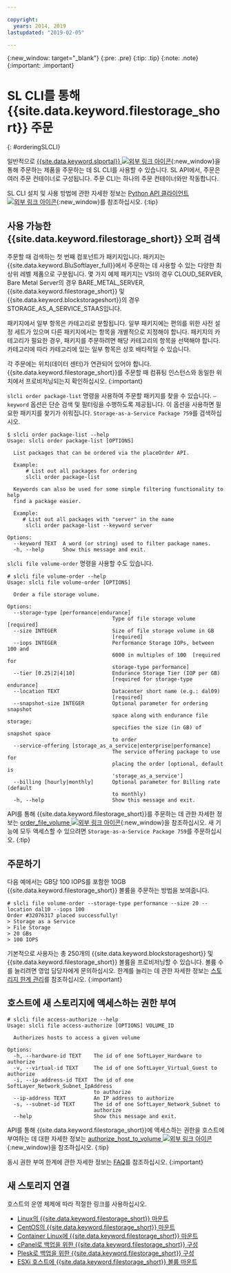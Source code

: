 ```yaml
---

copyright:
  years: 2014, 2019
lastupdated: "2019-02-05"

---
```

{:new_window: target="_blank"}
{:pre: .pre}
{:tip: .tip}
{:note: .note}
{:important: .important}

# SL CLI를 통해 {{site.data.keyword.filestorage_short}} 주문
{: #orderingSLCLI}

일반적으로 [{{site.data.keyword.slportal}} ![외부 링크 아이콘](../../icons/launch-glyph.svg "외부 링크 아이콘")](https://control.softlayer.com/){:new_window}을 통해 주문하는 제품을 주문하는 데 SL CLI를 사용할 수 있습니다. SL API에서, 주문은 여러 주문 컨테이너로 구성됩니다. 주문 CLI는 하나의 주문 컨테이너와만 작동합니다.

SL CLI 설치 및 사용 방법에 관한 자세한 정보는 [Python API 클라이언트 ![외부 링크 아이콘](../../icons/launch-glyph.svg "외부 링크 아이콘")](https://softlayer-python.readthedocs.io/en/latest/cli.html){:new_window}를 참조하십시오.
{:tip}

## 사용 가능한 {{site.data.keyword.filestorage_short}} 오퍼 검색

주문할 때 검색하는 첫 번째 컴포넌트가 패키지입니다. 패키지는 {{site.data.keyword.BluSoftlayer_full}}에서 주문하는 데 사용할 수 있는 다양한 최상위 레벨 제품으로 구분됩니다. 몇 가지 예제 패키지는 VSI의 경우 CLOUD_SERVER, Bare Metal Server의 경우 BARE_METAL_SERVER, {{site.data.keyword.filestorage_short}} 및 {{site.data.keyword.blockstorageshort}}의 경우 STORAGE_AS_A_SERVICE_STAAS입니다.

패키지에서 일부 항목은 카테고리로 분할됩니다. 일부 패키지에는 편의를 위한 사전 설정 세트가 있으며 다른 패키지에서는 항목을 개별적으로 지정해야 합니다. 패키지의 카테고리가 필요한 경우, 패키지를 주문하려면 해당 카테고리의 항목을 선택해야 합니다. 카테고리에 따라 카테고리에 있는 일부 항목은 상호 배타적일 수 있습니다.

각 주문에는 위치(데이터 센터)가 연관되어 있어야 합니다. {{site.data.keyword.filestorage_short}}를 주문할 때 컴퓨팅 인스턴스와 동일한 위치에서 프로비저닝되는지 확인하십시오.
{:important}

`slcli order package-list` 명령을 사용하여 주문할 패키지를 찾을 수 있습니다. `–keyword` 옵션은 단순 검색 및 필터링을 수행하도록 제공됩니다. 이 옵션을 사용하면 필요한 패키지를 찾기가 쉬워집니다. `Storage-as-a-Service Package 759`를 검색하십시오.

```
$ slcli order package-list --help
Usage: slcli order package-list [OPTIONS]

  List packages that can be ordered via the placeOrder API.

  Example:
      # List out all packages for ordering
      slcli order package-list

  Keywords can also be used for some simple filtering functionality to help
  find a package easier.

  Example:
     # List out all packages with "server" in the name
      slcli order package-list --keyword server

Options:
  --keyword TEXT  A word (or string) used to filter package names.
  -h, --help      Show this message and exit.
```

`slcli file volume-order` 명령을 사용할 수도 있습니다.

```
# slcli file volume-order --help
Usage: slcli file volume-order [OPTIONS]

  Order a file storage volume.

Options:
  --storage-type [performance|endurance]
                                  Type of file storage volume  [required]
  --size INTEGER                  Size of file storage volume in GB
                                  [required]
  --iops INTEGER                  Performance Storage IOPs, between 100 and
                                  6000 in multiples of 100  [required for
                                  storage-type performance]
  --tier [0.25|2|4|10]            Endurance Storage Tier (IOP per GB)
                                  [required for storage-type endurance]
  --location TEXT                 Datacenter short name (e.g.: dal09)
                                  [required]
  --snapshot-size INTEGER         Optional parameter for ordering snapshot
                                  space along with endurance file storage;
                                  specifies the size (in GB) of snapshot space
                                  to order
  --service-offering [storage_as_a_service|enterprise|performance]
                                  The service offering package to use for
                                  placing the order [optional, default is
                                  'storage_as_a_service']
  --billing [hourly|monthly]      Optional parameter for Billing rate (default
                                  to monthly)
  -h, --help                      Show this message and exit.
```

API를 통해 {{site.data.keyword.filestorage_short}}를 주문하는 데 관한 자세한 정보는 [order_file_volume ![외부 링크 아이콘](../../icons/launch-glyph.svg "외부 링크 아이콘")](https://softlayer-python.readthedocs.io/en/latest/api/managers/file.html#SoftLayer.managers.file.FileStorageManager.order_file_volume){:new_window}을 참조하십시오.
새 기능에 모두 액세스할 수 있으려면 `Storage-as-a-Service Package 759`를 주문하십시오.
{:tip}


## 주문하기

다음 예에서는 GB당 100 IOPS를 포함한 10GB {{site.data.keyword.filestorage_short}} 볼륨을 주문하는 방법을 보여줍니다.

```
# slcli file volume-order --storage-type performance --size 20 --location dal10 --iops 100
Order #32076317 placed successfully!
> Storage as a Service
> File Storage
> 20 GBs
> 100 IOPS
```

기본적으로 사용자는 총 250개의 {{site.data.keyword.blockstorageshort}} 및 {{site.data.keyword.filestorage_short}} 볼륨을 프로비저닝할 수 있습니다. 볼륨 수를 늘리려면 영업 담당자에게 문의하십시오. 한계를 늘리는 데 관한 자세한 정보는 [스토리지 한계 관리](/docs/infrastructure/FileStorage?topic=FileStorage-managinglimits)를 참조하십시오.
{:important}

## 호스트에 새 스토리지에 액세스하는 권한 부여

```
# slcli file access-authorize --help
Usage: slcli file access-authorize [OPTIONS] VOLUME_ID

  Authorizes hosts to access a given volume

Options:
  -h, --hardware-id TEXT    The id of one SoftLayer_Hardware to authorize
  -v, --virtual-id TEXT     The id of one SoftLayer_Virtual_Guest to authorize
  -i, --ip-address-id TEXT  The id of one SoftLayer_Network_Subnet_IpAddress
                            to authorize
  --ip-address TEXT         An IP address to authorize
  -s, --subnet-id TEXT      The id of one SoftLayer_Network_Subnet to
                            authorize
  --help                    Show this message and exit.
```

API를 통해 {{site.data.keyword.filestorage_short}}에 액세스하는 권한을 호스트에 부여하는 데 대한 자세한 정보는 [authorize_host_to_volume ![외부 링크 아이콘](../../icons/launch-glyph.svg "외부 링크 아이콘")](https://softlayer-python.readthedocs.io/en/latest/api/managers/file.html#SoftLayer.managers.file.FileStorageManager.authorize_host_to_volume){:new_window}을 참조하십시오.
{:tip}

동시 권한 부여 한계에 관한 자세한 정보는 [FAQ](/docs/infrastructure/FileStorage?topic=FileStorage-faqs)를 참조하십시오.
{:important}

## 새 스토리지 연결

호스트의 운영 체제에 따라 적절한 링크를 사용하십시오.
- [Linux의 {{site.data.keyword.filestorage_short}} 마운트](/docs/infrastructure/FileStorage?topic=FileStorage-mountingLinux)
- [CentOS의 {{site.data.keyword.filestorage_short}} 마운트](/docs/infrastructure/FileStorage?topic=FileStorage-mountingCentOS)
- [Container Linux에 {{site.data.keyword.filestorage_short}} 마운트](/docs/infrastructure/FileStorage?topic=FileStorage-mountingCoreOS)
- [cPanel로 백업을 위한 {{site.data.keyword.filestorage_short}} 구성](/docs/infrastructure/FileStorage?topic=FileStorage-cPanelBackups)
- [Plesk로 백업을 위한 {{site.data.keyword.filestorage_short}} 구성](/docs/infrastructure/FileStorage?topic=FileStorage-PleskBackup)
- [ESXi 호스트에 {{site.data.keyword.filestorage_short}} 볼륨 마운트](/docs/infrastructure/FileStorage?topic=FileStorage-architectureguide)
